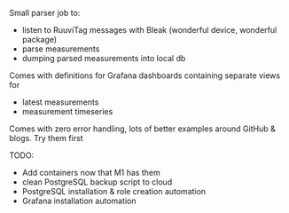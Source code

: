 Small parser job to:
 - listen to RuuviTag messages with Bleak (wonderful device, wonderful package)
 - parse measurements
 - dumping parsed measurements into local db

Comes with definitions for Grafana dashboards containing separate views for
- latest measurements
- measurement timeseries

Comes with zero error handling, lots of better examples around GitHub & blogs. Try them first

TODO:
- Add containers now that M1 has them
- clean PostgreSQL backup script to cloud
- PostgreSQL installation & role creation automation
- Grafana installation automation
